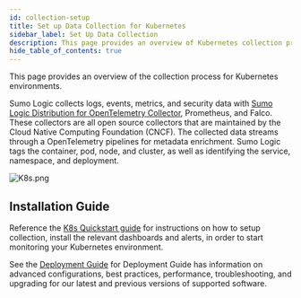 ```yaml
---
id: collection-setup
title: Set up Data Collection for Kubernetes
sidebar_label: Set Up Data Collection
description: This page provides an overview of Kubernetes collection process for Kubernetes environments, and then walks you through configuring log and metric collection.
hide_table_of_contents: true
---
```


This page provides an overview of the collection process for Kubernetes environments.

Sumo Logic collects logs, events, metrics, and security data with [Sumo Logic Distribution for OpenTelemetry Collector](https://github.com/SumoLogic/sumologic-otel-collector),
Prometheus, and Falco. These collectors are all open source collectors that are maintained by the Cloud Native Computing Foundation (CNCF). The collected data streams through a OpenTelemetry pipelines for metadata enrichment. Sumo Logic tags the container, pod, node, and cluster, as well as identifying the service, namespace, and deployment.

![K8s.png](/img/kubernetes/K8s-architecture.png)

## Installation Guide

Reference the [K8s Quickstart guide](/docs/observability/kubernetes/quickstart.md) for instructions on how to setup collection, install the relevant dashboards and alerts, in order to start monitoring your Kubernetes environment.

See the [Deployment Guide](https://github.com/SumoLogic/sumologic-kubernetes-collection/blob/main/README.md#documentation) for Deployment Guide has information on advanced configurations, best practices, performance, troubleshooting, and upgrading for our latest and previous versions of supported software.
